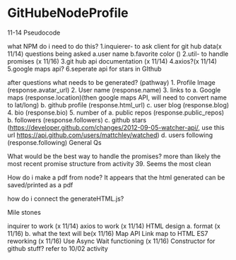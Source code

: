 # GitHubeNodeProfile
11-14 Pseudocode

what NPM do i need to do this?
    1.inquierer- to ask client for git hub data(x 11/14)
        questions being asked
        a.user name
        b.favorite color ()
    2.util- to handle promises (x 11/16)
    3.git hub api documentation (x 11/14)
    4.axios?(x 11/14)
    5.google maps api?
    6.seperate api for stars in GIthub

after questions what needs to be generated? (pathway)
    1. Profile Image (response.avatar_url)
    2. User name (response.name)
    3. links to
        a. Google maps (response.location)(then google maps API, will need to convert name to lat/long)
        b. github profile (response.html_url)
        c. user blog (response.blog)
    4. bio (response.bio)
    5. number of
        a. public repos (response.public_repos)
        b. followers (response.followers)
        c. github stars (https://developer.github.com/changes/2012-09-05-watcher-api/, use this url https://api.github.com/users/mattchley/watched)
        d. users following (response.following)
General Qs

What would be the best way to handle the promises?
more than likely the most recent promise structure from activity 39. Seems the most clean

How do i make a pdf from node?
It appears that the html generated can be saved/printed as a pdf

how do i connect the generateHTML.js?

Mile stones

inquirer to work (x 11/14)
axios to work (x 11/14)
HTML design
    a. format (x 11/16)
    b. what the text will be(x 11/16)
Map API
Link map to HTML
ES7 reworking (x 11/16)
Use Async Wait functioning (x 11/16) 
Constructor for github stuff? refer to 10/02 activity



